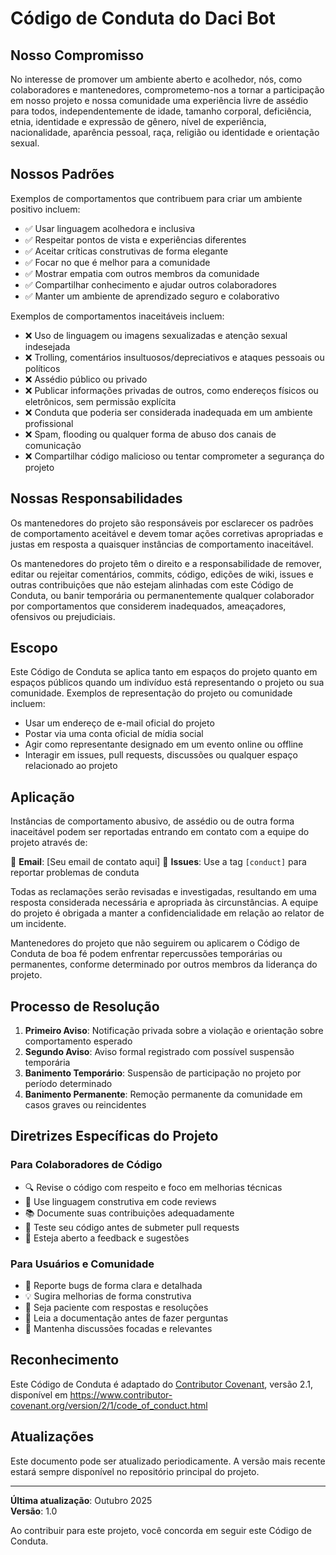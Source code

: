 # Código de Conduta do Daci Bot

## Nosso Compromisso

No interesse de promover um ambiente aberto e acolhedor, nós, como colaboradores e mantenedores, comprometemo-nos a tornar a participação em nosso projeto e nossa comunidade uma experiência livre de assédio para todos, independentemente de idade, tamanho corporal, deficiência, etnia, identidade e expressão de gênero, nível de experiência, nacionalidade, aparência pessoal, raça, religião ou identidade e orientação sexual.

## Nossos Padrões

Exemplos de comportamentos que contribuem para criar um ambiente positivo incluem:

* ✅ Usar linguagem acolhedora e inclusiva
* ✅ Respeitar pontos de vista e experiências diferentes
* ✅ Aceitar críticas construtivas de forma elegante
* ✅ Focar no que é melhor para a comunidade
* ✅ Mostrar empatia com outros membros da comunidade
* ✅ Compartilhar conhecimento e ajudar outros colaboradores
* ✅ Manter um ambiente de aprendizado seguro e colaborativo

Exemplos de comportamentos inaceitáveis incluem:

* ❌ Uso de linguagem ou imagens sexualizadas e atenção sexual indesejada
* ❌ Trolling, comentários insultuosos/depreciativos e ataques pessoais ou políticos
* ❌ Assédio público ou privado
* ❌ Publicar informações privadas de outros, como endereços físicos ou eletrônicos, sem permissão explícita
* ❌ Conduta que poderia ser considerada inadequada em um ambiente profissional
* ❌ Spam, flooding ou qualquer forma de abuso dos canais de comunicação
* ❌ Compartilhar código malicioso ou tentar comprometer a segurança do projeto

## Nossas Responsabilidades

Os mantenedores do projeto são responsáveis por esclarecer os padrões de comportamento aceitável e devem tomar ações corretivas apropriadas e justas em resposta a quaisquer instâncias de comportamento inaceitável.

Os mantenedores do projeto têm o direito e a responsabilidade de remover, editar ou rejeitar comentários, commits, código, edições de wiki, issues e outras contribuições que não estejam alinhadas com este Código de Conduta, ou banir temporária ou permanentemente qualquer colaborador por comportamentos que considerem inadequados, ameaçadores, ofensivos ou prejudiciais.

## Escopo

Este Código de Conduta se aplica tanto em espaços do projeto quanto em espaços públicos quando um indivíduo está representando o projeto ou sua comunidade. Exemplos de representação do projeto ou comunidade incluem:

- Usar um endereço de e-mail oficial do projeto
- Postar via uma conta oficial de mídia social
- Agir como representante designado em um evento online ou offline
- Interagir em issues, pull requests, discussões ou qualquer espaço relacionado ao projeto

## Aplicação

Instâncias de comportamento abusivo, de assédio ou de outra forma inaceitável podem ser reportadas entrando em contato com a equipe do projeto através de:

📧 **Email**: [Seu email de contato aqui]
🐛 **Issues**: Use a tag `[conduct]` para reportar problemas de conduta

Todas as reclamações serão revisadas e investigadas, resultando em uma resposta considerada necessária e apropriada às circunstâncias. A equipe do projeto é obrigada a manter a confidencialidade em relação ao relator de um incidente.

Mantenedores do projeto que não seguirem ou aplicarem o Código de Conduta de boa fé podem enfrentar repercussões temporárias ou permanentes, conforme determinado por outros membros da liderança do projeto.

## Processo de Resolução

1. **Primeiro Aviso**: Notificação privada sobre a violação e orientação sobre comportamento esperado
2. **Segundo Aviso**: Aviso formal registrado com possível suspensão temporária
3. **Banimento Temporário**: Suspensão de participação no projeto por período determinado
4. **Banimento Permanente**: Remoção permanente da comunidade em casos graves ou reincidentes

## Diretrizes Específicas do Projeto

### Para Colaboradores de Código

- 🔍 Revise o código com respeito e foco em melhorias técnicas
- 💬 Use linguagem construtiva em code reviews
- 📚 Documente suas contribuições adequadamente
- 🧪 Teste seu código antes de submeter pull requests
- 🤝 Esteja aberto a feedback e sugestões

### Para Usuários e Comunidade

- 🐛 Reporte bugs de forma clara e detalhada
- 💡 Sugira melhorias de forma construtiva
- 🙏 Seja paciente com respostas e resoluções
- 📖 Leia a documentação antes de fazer perguntas
- 🎯 Mantenha discussões focadas e relevantes

## Reconhecimento

Este Código de Conduta é adaptado do [Contributor Covenant](https://www.contributor-covenant.org), versão 2.1, disponível em https://www.contributor-covenant.org/version/2/1/code_of_conduct.html

## Atualizações

Este documento pode ser atualizado periodicamente. A versão mais recente estará sempre disponível no repositório principal do projeto.

---

**Última atualização**: Outubro 2025  
**Versão**: 1.0

Ao contribuir para este projeto, você concorda em seguir este Código de Conduta.

